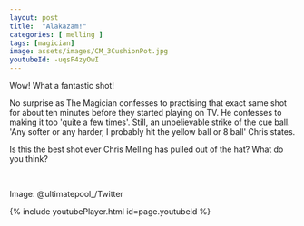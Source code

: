 ```yaml
---
layout: post
title:  "Alakazam!"
categories: [ melling ]
tags: [magician]
image: assets/images/CM_3CushionPot.jpg
youtubeId: -uqsP4zyOwI
---
```

Wow!  What a fantastic shot!<br>
  
No surprise as The Magician confesses to practising that exact same shot for about ten minutes before they started playing on TV.  He confesses to making it too 'quite a few times'.
Still, an unbelievable strike of the cue ball.  'Any softer or any harder, I probably hit the yellow ball or 8 ball' Chris states.<br>

<p>Is this the best shot ever Chris Melling has pulled out of the hat? What do you think? </p><br>

Image: @ultimatepool_/Twitter

{% include youtubePlayer.html id=page.youtubeId %}